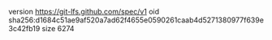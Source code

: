 version https://git-lfs.github.com/spec/v1
oid sha256:d1684c51ae9af520a7ad62f4655e0590261caab4d5271380977f639e3c42fb19
size 6274
